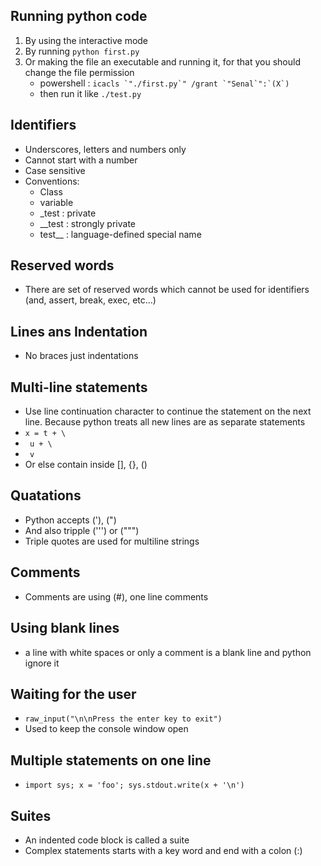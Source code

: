  ## Running python code

 1. By using the interactive mode
 2. By running `python first.py`
 3. Or making the file an executable and running it, for that you should change the file permission
    - powershell : ``icacls `"./first.py`" /grant `"Senal`":`(X`)``
    - then run it like `./test.py`

## Identifiers

- Underscores, letters and numbers only
- Cannot start with a number
- Case sensitive
- Conventions:
    - Class
    - variable
    - _test : private
    - __test : strongly private
    - test__ : language-defined special name

## Reserved words

- There are set of reserved words which cannot be used for identifiers (and, assert, break, exec, etc...)

## Lines ans Indentation

- No braces just indentations

## Multi-line statements

- Use line continuation character to continue the statement on the next line. Because python treats all new lines are as separate statements
- `x = t + \`
- ` u + \`
- ` v`
- Or else contain inside [], {}, ()

## Quatations

- Python accepts ('), (")
- And also tripple (''') or (""")
- Triple quotes are used for multiline strings

## Comments

- Comments are using (#), one line comments

## Using blank lines

- a line with white spaces or only a comment is a blank line and python ignore it

## Waiting for the user

- `raw_input("\n\nPress the enter key to exit")`
- Used to keep the console window open

## Multiple statements on one line

- `import sys; x = 'foo'; sys.stdout.write(x + '\n')`

## Suites

- An indented code block is called a suite
- Complex statements starts with a key word and end with a colon (:)